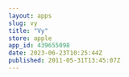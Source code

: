 ```yaml
---
layout: apps
slug: vy
title: "Vy"
store: apple
app_id: 439655098
date: 2023-06-23T10:25:44Z
published: 2011-05-31T13:45:07Z
---
```

